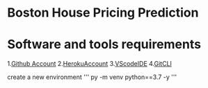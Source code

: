 # Boston House Pricing Prediction

# Software and tools requirements

1.[Github Account](https://github.com)
2.[HerokuAccount](https://heroku.com)
3.[VScodeIDE](https://code.visualstudio.com/)
4.[GitCLI](https://git-scm.com/book/en/v2/Geeting-Started-The-Command-Line)

create a new environment
'''
py -m venv python==3.7 -y
'''